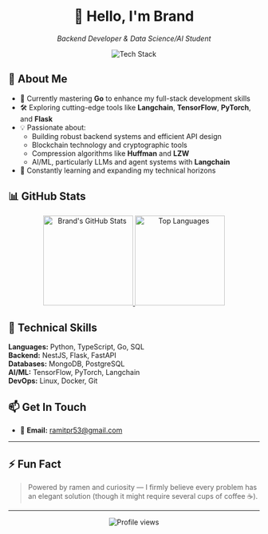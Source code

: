 <h1 align="center">👋 Hello, I'm Brand</h1>
<p align="center"><em>Backend Developer & Data Science/AI Student</em></p>

<p align="center">
  <img src="https://skillicons.dev/icons?i=python,typescript,go,mongodb,postgresql,tensorflow,nestjs,linux&theme=light" alt="Tech Stack" />
</p>

## 🧠 About Me

- 🔭 Currently mastering **Go** to enhance my full-stack development skills
- 🛠️ Exploring cutting-edge tools like **Langchain**, **TensorFlow**, **PyTorch**, and **Flask**
- 💡 Passionate about:
  - Building robust backend systems and efficient API design
  - Blockchain technology and cryptographic tools
  - Compression algorithms like **Huffman** and **LZW**
  - AI/ML, particularly LLMs and agent systems with **Langchain**
- 🌱 Constantly learning and expanding my technical horizons

## 📊 GitHub Stats

<p align="center">
  <a href="https://github.com/brandsrx">
    <img height="180" src="https://github-readme-stats.vercel.app/api?username=brandsrx&show_icons=true&theme=radical&count_private=true&include_all_commits=true" alt="Brand's GitHub Stats" />
  </a>
  <a href="https://github.com/brandsrx">
    <img height="180" src="https://github-readme-stats.vercel.app/api/top-langs?username=brandsrx&layout=compact&langs_count=8&theme=radical&hide=html,css" alt="Top Languages" />
  </a>
</p>

## 🚀 Technical Skills

**Languages:** Python, TypeScript, Go, SQL  
**Backend:** NestJS, Flask, FastAPI  
**Databases:** MongoDB, PostgreSQL  
**AI/ML:** TensorFlow, PyTorch, Langchain  
**DevOps:** Linux, Docker, Git  

## 📫 Get In Touch

- 📧 **Email:** [ramitpr53@gmail.com](mailto:ramitpr53@gmail.com)
---

## ⚡ Fun Fact

> Powered by ramen and curiosity — I firmly believe every problem has an elegant solution (though it might require several cups of coffee ☕).

---

<p align="center">
  <img src="https://komarev.com/ghpvc/?username=brandsrx&label=Profile%20views&color=0e75b6&style=flat" alt="Profile views" /> 
</p>
